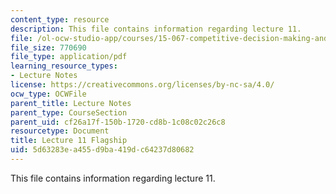 ```yaml
---
content_type: resource
description: This file contains information regarding lecture 11.
file: /ol-ocw-studio-app/courses/15-067-competitive-decision-making-and-negotiation-spring-2011/5d63283ea455d9ba419dc64237d80682_MIT15_067S11_lec11.pdf
file_size: 770690
file_type: application/pdf
learning_resource_types:
- Lecture Notes
license: https://creativecommons.org/licenses/by-nc-sa/4.0/
ocw_type: OCWFile
parent_title: Lecture Notes
parent_type: CourseSection
parent_uid: cf26a17f-150b-1720-cd8b-1c08c02c26c8
resourcetype: Document
title: Lecture 11 Flagship
uid: 5d63283e-a455-d9ba-419d-c64237d80682
---
```

This file contains information regarding lecture 11.